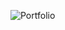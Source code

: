 ![Portfolio](https://github.com/Rayanne92/portfolio2024/assets/103422010/02a4fceb-e85f-4eac-84a8-200e042a11ca)
